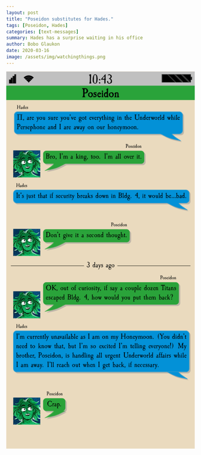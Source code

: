 ```yaml
---
layout: post
title: "Poseidon substitutes for Hades."
tags: [Poseidon, Hades]
categories: [text-messages]
summary: Hades has a surprise waiting in his office
author: Bobo Glaukon
date: 2020-03-16
image: /assets/img/watchingthings.png 
---
```


![Hades has a surprise waiting in his office](/assets/img/watchingthings.png)


